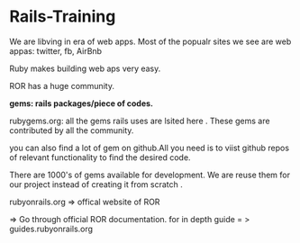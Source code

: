 # Rails-Training
We are libving in era of web apps.
Most of the popualr sites we see are web appas: twitter, fb, AirBnb

Ruby makes building web aps very easy.

ROR has a huge community. 

**gems: rails packages/piece of codes.**

rubygems.org:
all the gems rails uses are lsited here . These gems are contributed by all the community. 

you can also find a lot of gem on github.All you need is to viist github repos of relevant functionality to find the desired code. 

There are 1000's of gems available for development. We are reuse them for our project instead of creating it from scratch .


rubyonrails.org => offical website of ROR

=> Go through official ROR documentation.
for in depth guide = > guides.rubyonrails.org




